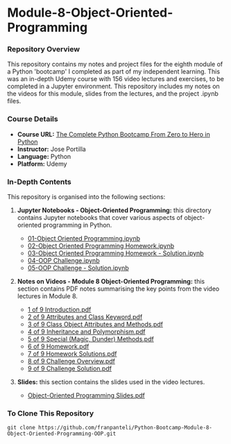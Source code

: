 # Module-8-Object-Oriented-Programming

### Repository Overview

This repository contains my notes and project files for the eighth module of a Python 'bootcamp' I completed as part of my independent learning. This was an in-depth Udemy course with 156 video lectures and exercises, to be completed in a Jupyter environment. This repository includes my notes on the videos for this module, slides from the lectures, and the project .ipynb files.

### Course Details
- **Course URL:** [The Complete Python Bootcamp From Zero to Hero in Python](https://www.udemy.com/course/complete-python-bootcamp/?couponCode=ST18MT62524)
- **Instructor:** Jose Portilla
- **Language:** Python
- **Platform:** Udemy

### In-Depth Contents
This repository is organised into the following sections:

1. **Jupyter Notebooks - Object-Oriented Programming:**
   this directory contains Jupyter notebooks that cover various aspects of object-oriented programming in Python.
   - [01-Object Oriented Programming.ipynb](Jupyter%20Notebooks%20-%20Object-Oriented%20Programming/01-Object%20Oriented%20Programming.ipynb)
   - [02-Object Oriented Programming Homework.ipynb](Jupyter%20Notebooks%20-%20Object-Oriented%20Programming/02-Object%20Oriented%20Programming%20Homework.ipynb)
   - [03-Object Oriented Programming Homework - Solution.ipynb](Jupyter%20Notebooks%20-%20Object-Oriented%20Programming/03-Object%20Oriented%20Programming%20Homework%20-%20Solution.ipynb)
   - [04-OOP Challenge.ipynb](Jupyter%20Notebooks%20-%20Object-Oriented%20Programming/04-OOP%20Challenge.ipynb)
   - [05-OOP Challenge - Solution.ipynb](Jupyter%20Notebooks%20-%20Object-Oriented%20Programming/05-OOP%20Challenge%20-%20Solution.ipynb)

2. **Notes on Videos - Module 8 Object-Oriented Programming:**
   this section contains PDF notes summarising the key points from the video lectures in Module 8.
   - [1 of 9 Introduction.pdf](Notes%20on%20Videos%20-%20Module%208%20Object-Oriented%20Programming/1%20of%209%20Introduction.pdf)
   - [2 of 9 Attributes and Class Keyword.pdf](Notes%20on%20Videos%20-%20Module%208%20Object-Oriented%20Programming/2%20of%209%20Attributes%20and%20Class%20Keyword.pdf)
   - [3 of 9 Class Object Attributes and Methods.pdf](Notes%20on%20Videos%20-%20Module%208%20Object-Oriented%20Programming/3%20of%209%20Class%20Object%20Attributes%20and%20Methods.pdf)
   - [4 of 9 Inheritance and Polymorphism.pdf](Notes%20on%20Videos%20-%20Module%208%20Object-Oriented%20Programming/4%20of%209%20Inheritance%20and%20Polymorphism.pdf)
   - [5 of 9 Special (Magic, Dunder) Methods.pdf](Notes%20on%20Videos%20-%20Module%208%20Object-Oriented%20Programming/5%20of%209%20Special%20(Magic,%20Dunder)%20Methods.pdf)
   - [6 of 9 Homework.pdf](Notes%20on%20Videos%20-%20Module%208%20Object-Oriented%20Programming/6%20of%209%20Homework.pdf)
   - [7 of 9 Homework Solutions.pdf](Notes%20on%20Videos%20-%20Module%208%20Object-Oriented%20Programming/7%20of%209%20Homework%20Solutions.pdf)
   - [8 of 9 Challenge Overview.pdf](Notes%20on%20Videos%20-%20Module%208%20Object-Oriented%20Programming/8%20of%209%20Challenge%20Overview.pdf)
   - [9 of 9 Challenge Solution.pdf](Notes%20on%20Videos%20-%20Module%208%20Object-Oriented%20Programming/9%20of%209%20Challenge%20Solution.pdf)

3. **Slides:**
   this section contains the slides used in the video lectures.
   - [Object-Oriented Programming Slides.pdf](Object%20Oriented%20Programming%20Slides.pdf)

### To Clone This Repository
```
git clone https://github.com/franpanteli/Python-Bootcamp-Module-8-Object-Oriented-Programming-OOP.git
```
